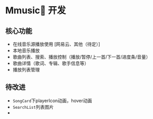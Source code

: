 # Mmusic🎵 开发

## 核心功能

- 在线音乐源播放使用 [网易云、其他（待定）]
- 本地音乐播放
- 歌曲列表、搜索、播放控制（播放/暂停/上一首/下一首/进度条/音量）
- 歌曲详情（歌词、专辑、歌手信息等）
- 播放列表管理

## 待改进

- `SongCard`下playerIcon动画，hover动画
- `SearchList`列表图片
-
